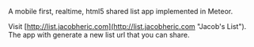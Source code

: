 A mobile first, realtime, html5 shared list app implemented in Meteor.

Visit [http://list.jacobheric.com](http://list.jacobheric.com "Jacob's List").  The app with generate a new list url that you can share.




